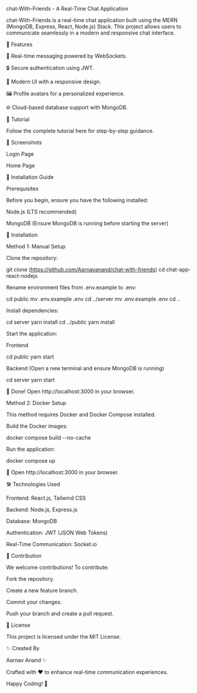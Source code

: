 chat-With-Friends - A Real-Time Chat Application

chat-With-Friends is a real-time chat application built using the MERN (MongoDB, Express, React, Node.js) Stack. This project allows users to communicate seamlessly in a modern and responsive chat interface.

📌 Features

💬 Real-time messaging powered by WebSockets.

🔒 Secure authentication using JWT.

🎨 Modern UI with a responsive design.

🖼️ Profile avatars for a personalized experience.

🌐 Cloud-based database support with MongoDB.

🎥 Tutorial

Follow the complete tutorial here for step-by-step guidance.

📸 Screenshots

Login Page



Home Page



🚀 Installation Guide

Prerequisites

Before you begin, ensure you have the following installed:

Node.js (LTS recommended)

MongoDB (Ensure MongoDB is running before starting the server)

🔧 Installation

Method 1: Manual Setup

Clone the repository:

git clone (https://github.com/Aarnavanand/chat-with-friends)
cd chat-app-react-nodejs

Rename environment files from .env.example to .env:

cd public
mv .env.example .env
cd ../server
mv .env.example .env
cd ..

Install dependencies:

cd server
yarn install
cd ../public
yarn install

Start the application:

Frontend

cd public
yarn start

Backend (Open a new terminal and ensure MongoDB is running)

cd server
yarn start

🎉 Done! Open http://localhost:3000 in your browser.

Method 2: Docker Setup

This method requires Docker and Docker Compose installed.

Build the Docker images:

docker compose build --no-cache

Run the application:

docker compose up

🎉 Open http://localhost:3000 in your browser.

🛠️ Technologies Used

Frontend: React.js, Tailwind CSS

Backend: Node.js, Express.js

Database: MongoDB

Authentication: JWT (JSON Web Tokens)

Real-Time Communication: Socket.io

🤝 Contribution

We welcome contributions! To contribute:

Fork the repository.

Create a new feature branch.

Commit your changes.

Push your branch and create a pull request.

📜 License

This project is licensed under the MIT License.

✨ Created By

Aarnav Anand ✨

Crafted with ❤️ to enhance real-time communication experiences.

Happy Coding! 🚀

